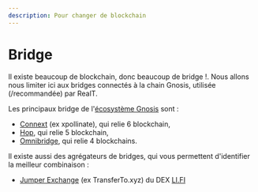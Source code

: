 ```yaml
---
description: Pour changer de blockchain
---
```


# Bridge

Il existe beaucoup de blockchain, donc beaucoup de bridge !. Nous allons nous limiter ici aux bridges connectés à la chain Gnosis, utilisée (/recommandée) par RealT.

Les principaux bridge de l'[écosystème Gnosis](https://www.xdai.world/) sont :

* [Connext](https://bridge.connext.network/USDC-from-gnosis-to-binance) (ex xpollinate), qui relie 6 blockchain,
* [Hop](https://hop.exchange/), qui relie 5 blockchain,
* [Omnibridge](https://omni.gnosischain.com/bridge), qui relie 4 blockchains.

Il existe aussi des agrégateurs de bridges, qui vous permettent d'identifier la meilleur combinaison :

* [Jumper Exchange](https://jumper.exchange/) (ex TransferTo.xyz) du DEX [LI.FI](https://li.fi/)
